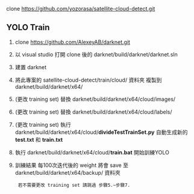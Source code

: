 clone https://github.com/yozorasa/satellite-cloud-detect.git

## YOLO Train

1. clone https://github.com/AlexeyAB/darknet.git
2. 以 visual studio 打開 clone 後的 darknet/build/darknet/darknet.sln
3. 建置 darknet
4. 將此專案的 satellite-cloud-detect/train/cloud/ 資料夾 複製到darknet/build/darknet/x64/
5. (更改 training set) 替換 darknet/build/darknet/x64/cloud/images/
6. (更改 training set) 替換 darknet/build/darknet/x64/cloud/labels/
7. (更改 training set) 執行 darknet/build/darknet/x64/cloud/**divideTestTrainSet.py** 自動生成新的 **test.txt** 和 **train.txt**
8. 執行 darknet/build/darknet/x64/cloud/**train.bat** 開始訓練YOLO
9. 訓練結果 每100次迭代後的 weight 將會 save 至 darknet/build/darknet/x64/backup/ 資料夾

        若不需要更改 training set 請跳過 步驟5.~步驟7.
